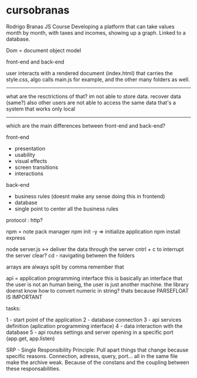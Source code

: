 # cursobranas
Rodrigo Branas JS Course
Developing a platform that can take values month by month, with taxes and incomes, showing up a graph.
Linked to a database.

Dom = document object model

front-end and back-end

user interacts with a rendered document (index.html) that carries the style.css, algo calls main.js for example, and the other many folders as well.

-----------------

what are the resctrictions of that?
im not able to store data.
recover data (same?)
also other users are not able to access the same data
that's a system that works only local

-----------------

which are the main differences between front-end and back-end?

front-end 
 - presentation
 - usability
 - visual effects
 - screen transitions
 - interactions 

 back-end
- business rules (doesnt make any sense doing this in frontend)
- database
- single point to center all the business rules

protocol : http?

npm = note pack manager
npm init -y => initialize application
npm install express

node server.js <-> deliver the data through the server
cntrl + c to interrupt the server 
clear?
cd - navigating between the folders

arrays are always split by comma remember that

api = application programming interface
this is basically an interface that the user is not an human being, the user is just another machine.
the library doenst know how to convert numeric in string? thats because PARSEFLOAT IS IMPORTANT

tasks:

1 - start point of the application
2 - database connection
3 - api services definition (aplication programming interface)
4 - data interaction with the database
5 - api routes settings and server opening in a specific port (app.get, app.listen)

SRP - Single Responsibility Principle:
    Pull apart things that change because specific reasons.
    Connection, adresss, query, port... all in the same file make the archive weak.
    Because of the constans and the coupling between these responsabilities.
